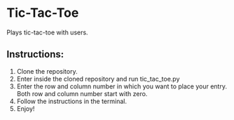 # Tic-Tac-Toe
Plays tic-tac-toe with users.

## Instructions:
1. Clone the repository.
2. Enter inside the cloned repository and run tic_tac_toe.py
3. Enter the row and column number in which you want to place your entry. Both row and column number start with zero.
4. Follow the instructions in the terminal.
5. Enjoy!

